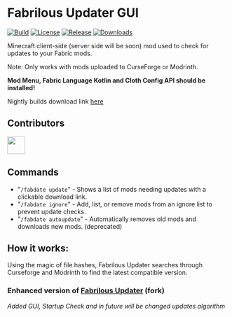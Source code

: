 # Fabrilous Updater GUI
[![Build](https://github.com/RELOADEDev/fabrilous-updater-gui/actions/workflows/build.yml/badge.svg)](https://github.com/RELOADEDev/fabrilous-updater-gui/actions/workflows/build.yml)
[![License](https://img.shields.io/github/license/RELOADEDev/fabrilous-updater-gui.svg)](https://github.com/RELOADEDev/fabrilous-updater-gui/blob/main/LICENSE)
[![Release](https://img.shields.io/github/release/RELOADEDev/fabrilous-updater-gui.svg)](https://github.com/RELOADEDev/fabrilous-updater-gui/releases/latest)
[![Downloads](https://img.shields.io/github/downloads/RELOADEDev/fabrilous-updater-gui/total.svg)](https://github.com/RELOADEDev/fabrilous-updater-gui/releases/latest)

Minecraft client-side (server side will be soon) mod used to check for updates to your Fabric mods.

Note: Only works with mods uploaded to CurseForge or Modrinth.

**Mod Menu, Fabric Language Kotlin and Cloth Config API should be installed!**

Nightly builds download link [here](https://nightly.link/RELOADEDev/fabrilous-updater-gui/workflows/build/main/Package.zip)

## Contributors
<a href="https://github.com/reloadedev/fabrilous-updater-gui/graphs/contributors">
  <img height="40em" src="https://contrib.rocks/image?repo=reloadedev/fabrilous-updater-gui" />
</a>

## Commands
* "`/fabdate update`" - Shows a list of mods needing updates with a clickable download link.
* "`/fabdate ignore`"  -  Add, list, or remove mods from an ignore list to prevent update checks.
* "`/fabdate autoupdate`" - Automatically removes old mods and downloads new mods. (deprecated)


## How it works:
Using the magic of file hashes, Fabrilous Updater searches through Curseforge and Modrinth to find the latest compatible version.

### Enhanced version of [Fabrilous Updater](https://github.com/HughBone/fabrilous-updater) (fork) 

_Added GUI, Startup Check and in future will be changed updates algorithm_
